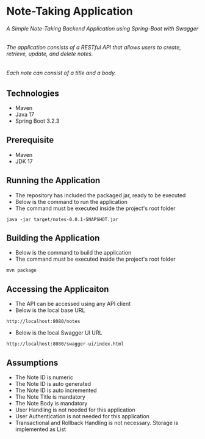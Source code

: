 # Note-Taking Application
###### A Simple Note-Taking Backend Application using Spring-Boot with Swagger
###### The application consists of a RESTful API that allows users to create, retrieve, update, and delete notes. 
###### Each note can consist of a title and a body.

## Technologies
- Maven
- Java 17
- Spring Boot 3.2.3

## Prerequisite
- Maven
- JDK 17

## Running the Application
- The repository has included the packaged jar, ready to be executed
- Below is the command to run the application
- The command must be executed inside the project's root folder
```
java -jar target/notes-0.0.1-SNAPSHOT.jar
```

## Building the Application
- Below is the command to build the application
- The command must be executed inside the project's root folder
```
mvn package
```

## Accessing the Applicaiton
- The API can be accessed using any API client
- Below is the local base URL
```
http://localhost:8080/notes
```
- Below is the local Swagger UI URL
```
http://localhost:8080/swagger-ui/index.html
```

## Assumptions
- The Note ID is numeric
- The Note ID is auto generated
- The Note ID is auto incremented
- The Note Title is mandatory
- The Note Body is mandatory
- User Handling is not needed for this application
- User Authentication is not needed for this application
- Transactional and Rollback Handling is not necessary. Storage is implemented as List
